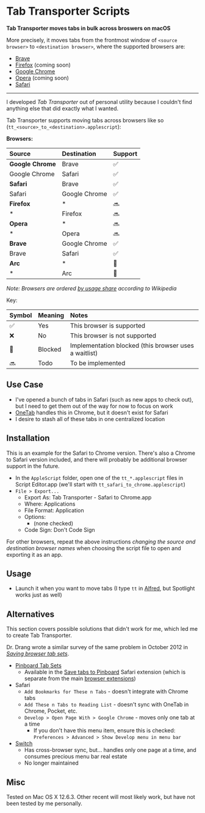 # Tab Transporter Scripts

**Tab Transporter moves tabs in bulk across broswers on macOS**

More precisely, it moves tabs from the frontmost window of `<source browser>` to `<destination browser>`, where the supported browsers are:

- [Brave](https://en.wikipedia.org/wiki/Brave_(web_browser))
- [Firefox](https://en.wikipedia.org/wiki/Firefox) (coming soon)
- [Google Chrome](https://en.wikipedia.org/wiki/Google_Chrome)
- [Opera](https://en.wikipedia.org/wiki/Opera_(web_browser)) (coming soon)
- [Safari](https://en.wikipedia.org/wiki/Safari_(web_browser))

---

I developed *Tab Transporter* out of personal utility because I couldn't find anything else that did exactly what I wanted.

Tab Transporter supports moving tabs across browsers like so (`tt_<source>_to_<destination>.applescript`):

**Browsers:**

| Source            | Destination   | Support |
|:------------------|:--------------|:--------|
| **Google Chrome** | Brave         | ✅       |
| Google Chrome     | Safari        | ✅       |
| **Safari**        | Brave         | ✅       |
| Safari            | Google Chrome | ✅       |
| **Firefox**       | \*            | 🔜       |
| \*                | Firefox       | 🔜       |
| **Opera**         | \*            | 🔜       |
| \*                | Opera         | 🔜       |
| **Brave**         | Google Chrome | ✅       |
| Brave             | Safari        | ✅       |
| **Arc**           | \*            | 🛑       |
| \*                | Arc           | 🛑       |

*Note: Browsers are ordered [by usage share](https://en.wikipedia.org/wiki/Usage_share_of_web_browsers#Summary_tables) according to Wikipedia*

Key:

| Symbol | Meaning | Notes                                                 |
|:-------|:--------|:------------------------------------------------------|
| ✅      | Yes     | This browser is supported                             |
| ❌      | No      | This browser is not supported                         |
| 🛑      | Blocked | Implementation blocked (this browser uses a waitlist) |
| 🔜      | Todo    | To be implemented                                     |

## Use Case

- I've opened a bunch of tabs in Safari (such as new apps to check out), but I need to get them out of the way for now to focus on work
- [OneTab](https://www.one-tab.com) handles this in Chrome, but it doesn't exist for Safari
- I desire to stash all of these tabs in one centralized location

## Installation

This is an example for the Safari to Chrome version. There's also a Chrome to Safari version included, and there will probably be additional browser support in the future.

- In the `AppleScript` folder, open one of the `tt_*.applescript` files in Script Editor.app (we'll start with `tt_safari_to_chrome.applescript`)
- `File > Export...`
  - Export As: Tab Transporter - Safari to Chrome.app
  - Where: Applications
  - File Format: Application
  - Options:
    - (none checked)
  - Code Sign: Don't Code Sign

For other browsers, repeat the above instructions *changing the source and destination browser names* when choosing the script file to open and exporting it as an app.

## Usage

- Launch it when you want to move tabs (I type `tt` in [Alfred](http://www.alfredapp.com), but Spotlight works just as well)

## Alternatives
This section covers possible solutions that didn't work for me, which led me to create Tab Transporter.

Dr. Drang wrote a similar survey of the same problem in October 2012 in *[Saving browser tab sets](http://leancrew.com/all-this/2012/10/saving-browser-tab-sets/)*.

- [Pinboard Tab Sets](https://blog.pinboard.in/2011/04/new_save_tabs_feature/)
  - Available in the [Save tabs to Pinboard](https://pinboard.in/resources/safari/save_tabs) Safari extension (which is separate from the main [browser extensions](https://pinboard.in/resources/extensions/))
- Safari
  - `Add Bookmarks for These n Tabs` - doesn't integrate with Chrome tabs
  - `Add These n Tabs to Reading List` - doesn't sync with OneTab in Chrome, Pocket, etc.
  - `Develop > Open Page With > Google Chrome` - moves only one tab at a time
    - If you don't have this menu item, ensure this is checked: `Preferences > Advanced > Show Develop menu in menu bar`
- [Switch](http://www.macupdate.com/app/mac/42431/switch)
  - Has cross-browser sync, but... handles only one page at a time, and consumes precious menu bar real estate
  - No longer maintained

## Misc

Tested on Mac OS X 12.6.3. Other recent will most likely work, but have not been tested by me personally.

